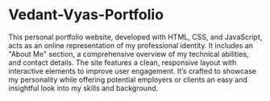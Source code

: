# Vedant-Vyas-Portfolio
This personal portfolio website, developed with HTML, CSS, and JavaScript, acts as an online representation of my professional identity. It includes an "About Me" section, a comprehensive overview of my technical abilities, and contact details. The site features a clean, responsive layout with interactive elements to improve user engagement. It’s crafted to showcase my personality while offering potential employers or clients an easy and insightful look into my skills and background.
